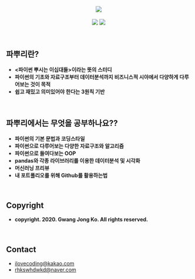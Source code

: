 
<h1 align="center">
  <img src = "https://user-images.githubusercontent.com/29548128/71769266-43433580-2f62-11ea-8d41-ae40f21f8c50.png"><br/>
</h1>

<p align="center">
  <img src = "https://img.shields.io/badge/Language-python-blue">
  <img src = "https://img.shields.io/badge/Library-Pandas-skyblue">
</p>
<br>

## 파뿌리란?
- **<파이썬 뿌시는 이십대들>이라는 뜻의 스터디**
- **파이썬의 기초와 자료구조부터 데이터분석까지 비즈니스적 시야에서 다양하게 다루어보는 것이 목적**
- **쉽고 재밌고 의미있어야 한다는 3원칙 기반**
<br>

## 파뿌리에서는 무엇을 공부하나요??
- **파이썬의 기본 문법과 코딩스타일**
- **파이썬으로 다루어보는 다양한 자료구조와 알고리즘**
- **파이썬으로 들여다보는 OOP**
- **pandas와 각종 라이브러리를 이용한 데이터분석 및 시각화**
- **머신러닝 프리뷰**
- **내 포트폴리오를 위해 Github를 활용하는법**
<br/>

## Copyright
- **copyright. 2020. Gwang Jong Ko. All rights reserved.**
<br/>

## Contact
- ilovecoding@kakao.com
- rhkswhdwkd@naver.com

